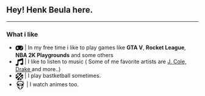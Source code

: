 ## Hey! Henk Beula here.
***

### What i like
- <img src="icons/gamepad.svg" width="20px" height="20px" align="center"/> | In my free time i like to play games like **GTA V**, **Rocket League**, **NBA 2K Playgrounds** and some others
- <img src="icons/music.svg" width="20px" height="20px" align="center"/>   | I like to listen to music ( Some of me favorite artists are <a href="https://en.wikipedia.org/wiki/J._Cole"> J. Cole, </a> <a href="https://en.wikipedia.org/wiki/Drake_(musician)"> Drake  </a> and more..)
- <img src="icons/basketball-ball.svg" width="20px" height="20px" align="center"/>   | I play bastketball sometimes.
- <img src="icons/naruto.svg" width="25px" height="25px" align="center"/>  | I watch animes too.


